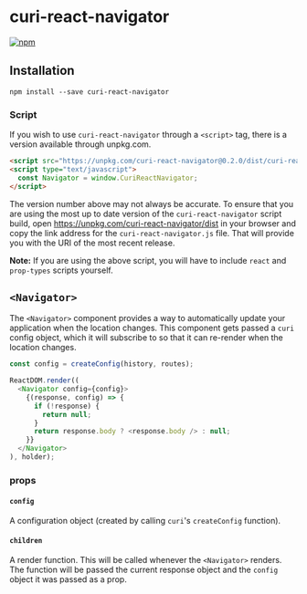 # curi-react-navigator

[![npm][badge]][npm-link]

[badge]: https://img.shields.io/npm/v/curi-react-navigator.svg
[npm-link]: https://npmjs.com/package/curi-react-navigator

## Installation

```
npm install --save curi-react-navigator
```

### Script

If you wish to use `curi-react-navigator` through a `<script>` tag, there is a version available through unpkg.com.

```html
<script src="https://unpkg.com/curi-react-navigator@0.2.0/dist/curi-react-navigator.js"></script>
<script type="text/javascript">
  const Navigator = window.CuriReactNavigator;
</script>
```

The version number above may not always be accurate. To ensure that you are using the most up to date version of the `curi-react-navigator` script build, open https://unpkg.com/curi-react-navigator/dist in your browser and copy the link address for the `curi-react-navigator.js` file. That will provide you with the URI of the most recent release.

**Note:** If you are using the above script, you will have to include `react` and `prop-types` scripts yourself.

## `<Navigator>`

The `<Navigator>` component provides a way to automatically update your application when the location changes. This component gets passed a `curi` config object, which it will subscribe to so that it can re-render when the location changes.

```js
const config = createConfig(history, routes);

ReactDOM.render((
  <Navigator config={config}>
    {(response, config) => {
      if (!response) {
        return null;
      }
      return response.body ? <response.body /> : null;
    }}
  </Navigator>
), holder);
```

### props

#### `config`

A configuration object (created by calling `curi`'s `createConfig` function).

#### `children`

A render function. This will be called whenever the `<Navigator>` renders. The function will be passed the current response object and the `config` object it was passed as a prop.
